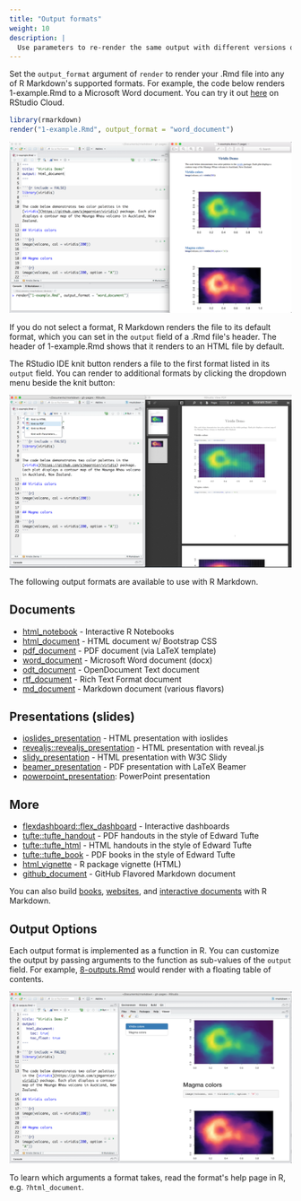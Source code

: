 ```yaml
---
title: "Output formats"
weight: 10
description: | 
  Use parameters to re-render the same output with different versions of your data, or depending on different values present in your data.
---
```


Set the `output_format` argument of `render` to render your .Rmd file into any of R Markdown's supported formats. For example, the code below renders 1-example.Rmd to a Microsoft Word document. You can try it out [here](https://rstudio.cloud/project/181952) on RStudio Cloud. 


```r
library(rmarkdown)
render("1-example.Rmd", output_format = "word_document")
```

![](outputs-1-word.png)
</br>

If you do not select a format, R Markdown renders the file to its default format, which you can set in the `output` field of a .Rmd file's header. The header of 1-example.Rmd shows that it renders to an HTML file by default. 

The RStudio IDE knit button renders a file to the first format listed in its `output` field. You can render to additional formats by clicking the dropdown menu beside the knit button:

![](outputs-2-pdf.png)
</br>

The following output formats are available to use with R Markdown.

## Documents

* [html_notebook](https://bookdown.org/yihui/rmarkdown/notebook.html) - Interactive R Notebooks
* [html_document](https://bookdown.org/yihui/rmarkdown/html-document.html) - HTML document w/ Bootstrap CSS
* [pdf_document](https://bookdown.org/yihui/rmarkdown/pdf-document.html) - PDF document (via LaTeX template)
* [word_document](https://bookdown.org/yihui/rmarkdown/word-document.html) - Microsoft Word document (docx)
* [odt_document](https://bookdown.org/yihui/rmarkdown/opendocument-text-document.html) - OpenDocument Text document
* [rtf_document](https://bookdown.org/yihui/rmarkdown/rich-text-format-document.html) - Rich Text Format document
* [md_document](https://bookdown.org/yihui/rmarkdown/markdown-document.html) - Markdown document (various flavors)

## Presentations (slides)

* [ioslides_presentation](https://bookdown.org/yihui/rmarkdown/ioslides-presentation.html) - HTML presentation with ioslides
* [revealjs::revealjs_presentation](https://bookdown.org/yihui/rmarkdown/revealjs.html) - HTML presentation with reveal.js
* [slidy_presentation](https://bookdown.org/yihui/rmarkdown/slidy-presentation.html) - HTML presentation with W3C Slidy
* [beamer_presentation](https://bookdown.org/yihui/rmarkdown/beamer-presentation.html) - PDF presentation with LaTeX Beamer
* [powerpoint_presentation](https://bookdown.org/yihui/rmarkdown/powerpoint-presentation.html): PowerPoint presentation

## More

* [flexdashboard::flex_dashboard](/flexdashboard/) - Interactive dashboards
* [tufte::tufte_handout](https://bookdown.org/yihui/rmarkdown/tufte-handouts.html) - PDF handouts in the style of Edward Tufte
* [tufte::tufte_html](https://bookdown.org/yihui/rmarkdown/tufte-handouts.html) - HTML handouts in the style of Edward Tufte
* [tufte::tufte_book](https://bookdown.org/yihui/rmarkdown/tufte-handouts.html) - PDF books in the style of Edward Tufte
* [html_vignette](https://bookdown.org/yihui/rmarkdown/r-package-vignette.html) - R package vignette (HTML)
* [github_document](/github_document_format.html) - GitHub Flavored Markdown document

You can also build [books](https://bookdown.org/), [websites](https://bookdown.org/yihui/rmarkdown/rmarkdown-site.html), and [interactive documents](https://bookdown.org/yihui/rmarkdown/shiny-documents.html) with R Markdown.


## Output Options

Each output format is implemented as a function in R. You can customize the output by passing arguments to the function as sub-values of the `output` field. For example, [8-outputs.Rmd](https://rstudio.cloud/project/181952) would render with a floating table of contents.

![](outputs-3-toc.png)
</br>

To learn which arguments a format takes, read the format's help page in R, e.g. `?html_document`.
